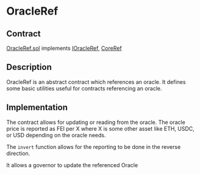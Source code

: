 # OracleRef

## Contract

[OracleRef.sol](https://github.com/fei-protocol/fei-protocol-core/blob/master/contracts/refs/OracleRef.sol) implements [IOracleRef](https://github.com/fei-protocol/fei-protocol-core/wiki/IOracleRef), [CoreRef](https://github.com/fei-protocol/fei-protocol-core/wiki/CoreRef)

## Description

OracleRef is an abstract contract which references an oracle. It defines some basic utilities useful for contracts referencing an oracle.

## Implementation

The contract allows for updating or reading from the oracle. The oracle price is reported as FEI per X where X is some other asset like ETH, USDC, or USD depending on the oracle needs.

The `invert` function allows for the reporting to be done in the reverse direction.

It allows a governor to update the referenced Oracle

